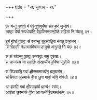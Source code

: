 +++
title = "२६ सूक्तम् - २६"

+++

ए॒ह य॑न्तु प॒शवो॒ ये प॑रे॒युर्वा॒युर्येषां॑ सहचा॒रं जु॒जोष॑।  
त्वष्टा॒ येषां॑ रूपधेयानि॒ वेदा॒स्मिन्तान्गो॒ष्ठे स॑वि॒ता नि य॑छतु ॥१॥

इ॒मं गो॒ष्ठं प॒शवः॒ सं स्र॑वन्तु॒ बृह॒स्पति॒रा न॑यतु प्रजा॒नन्।  
सि॑नीवा॒ली न॑य॒त्वाग्र॑मेषामाज॒ग्मुषो॑ अनुमते॒ नि य॑छ ॥२॥

सं सं स्र॑वन्तु प॒शवः॒ समश्वाः॒ समु॒ पूरु॑षाः।  
सं धा॒न्य॑स्य॒ या स्पा॒तिः सं॑स्रा॒व्ये॑ण ह॒विषा॑ जुहोमि ॥३॥

सं सि॑ञ्चामि॒ गवां॑ क्षी॒रम्समाज्ये॑न॒ बल॒म्रस॑म्।  
संसि॑क्ता अ॒स्माकं॑ वी॒रा ध्रु॒वा गावो॒ मयि॒ गोप॑तौ ॥४॥

आ ह॑रामि॒ गवां॑ क्षी॒रमाहा॑र्षं धा॒न्य॑१ं॒ रस॑म्।  
आहृ॑ता अ॒स्माकं॑ वी॒रा आ पत्नी॑रि॒दमस्त॑कम् ॥५॥
